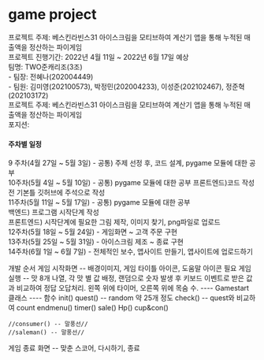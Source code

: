 # game project


<p>
	프로젝트 주제: 베스킨라빈스31 아이스크림을 모티브하여 계산기 앱을 통해 누적된 매출액을 정산하는 파이게임</br>
 프로젝트 진행기간: 2022년 4월 11일 ~ 2022년 6월 17일 예상</br>
	팀명: TWO준캐리조(3조)</br>
 - 팀장: 전혜나(202004449)</br>
 - 팀원: 김미영(202100573), 박정민(202004233), 이성준(202102467), 정준혁(202103172)</br>
 프로젝트 주제: 베스킨라빈스31 아이스크림을 모티브하여 계산기 앱을 통해 누적된 매출액을 정산하는 파이게임</br>
 포지션: 
</p>
<p>
<h4>주차별 일정</h4>
9 주차(4월 27일 ~ 5월 3일)  - 공통) 주제 선정 후, 코드 설계, pygame 모듈에 대한 공부</br>
10주차(5월 4일 ~ 5월 10일)  - 공통) pygame 모듈에 대한 공부
                             프론트엔드)코드 작성 전 기본틀 깃허브에 주석으로 작성 </br>
11주차(5월 11일 ~ 5월 17일) - 공통) pygame 모듈에 대한 공부</br>
                             백엔드) 프로그램 시작단계 작성</br>
                             프론트엔드) 시작단계에 필요한 그림 제작, 이미지 찾기, png파일로 업로드</br>
12주차(5월 18일 ~ 5월 24일) - 게임화면 ~ 고객 주문 구현</br>
13주차(5월 25일 ~ 5월 31일) - 아이스크림 제조 ~ 종료 구현</br>
14주차(6월  1일 ~ 6월  7일) - 전체적인 보수, 앱사이트 만들기, 앱사이트에 업로드하기
</p>

개발 순서
게임 시작화면 -- 배경이미지, 게임 타이틀 아이콘, 도움말 아이콘 필요
게임 실행 -- 맛 8개 나열, 각 맛 별 값 배정, 랜덤으로 숫자 발생 후 키보드 이벤트로 받은 값과 비교하여 정답 오답처리. 왼쪽 위에 타이머, 오른쪽 위에 목숨 수.
---- Gamestart 클래스
---- 함수
 	init()
	quest() -- random 약 25개 정도
	check() -- quest와 비교하여 count
	endmenu()
	timer()
	sale()
	Hp()
	cup&con()
	
	//consumer() -- 말풍선//
	//saleman() -- 말풍선//
	
	
게임 종료 화면 -- 맞춘 스코어, 다시하기, 종료
